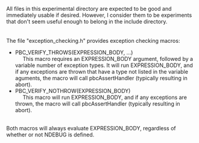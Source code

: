 All files in this experimental directory are expected to be good and immediately usable if desired.  However, I consider them to be experiments that don't seem useful enough to belong in the include directory.
<br/><br/><br/>
The file "exception_checking.h" provides exception checking macros:<br/>
  * PBC_VERIFY_THROWS(EXPRESSION_BODY, ...) <br/>
  &nbsp;&nbsp;&nbsp;&nbsp; This macro requires an EXPRESSION_BODY argument, followed by a variable number of exception types.  It will run EXPRESSION_BODY, and if any exceptions are thrown that have a type not listed in the variable aguments, the macro will call pbcAssertHandler (typically resulting in abort).
  * PBC_VERIFY_NOTHROW(EXPRESSION_BODY) <br/>
  &nbsp;&nbsp;&nbsp;&nbsp; This macro will run EXPRESSION_BODY, and if any exceptions are thrown, the macro will call pbcAssertHandler (typically resulting in abort).<br/><br/>
<a/>
Both macros will always evaluate EXPRESSION_BODY, regardless of whether or not NDEBUG is defined.

